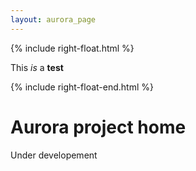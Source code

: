 ```yaml
---
layout: aurora_page
---
```


{% include right-float.html %}

This *is* a **test**

{% include right-float-end.html %}

# Aurora project home

Under developement

<div class="clearfloat"></div>